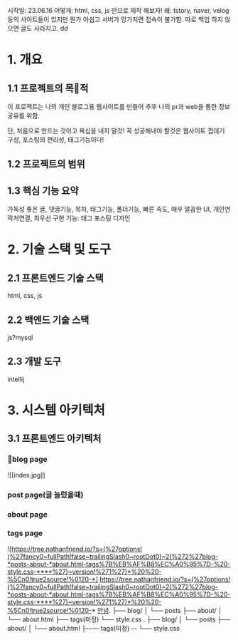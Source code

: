 시작일: 23.06.16
어떻게: html, css, js 만으로 제작 해보자! 
왜: tstory, naver, velog 등의 사이트들이 있지만 뭔가 아쉽고 서버가 망가지면 접속이 불가함. 따로 백업 하지 않으면 글도 사라지고.
dd
# 1. 개요
## 1.1 프로젝트의 목적
이 프로젝트는 나의 개인 블로그용 웹사이트를 만들어 추후 나의 pr과 web을 통한 정보 공유를 위함.

단, 처음으로 만드는 것이고 욕심을 내지 말것! 꼭 성공해내야 할것은 웹사이트 껍데기 구성, 포스팅의 편리성, 태그기능이다! 

## 1.2 프로젝트의 범위

## 1.3 핵심 기능 요약
가독성 좋은 글, 댓글기능, 목차, 태그기능, 폴더기능, 빠른 속도, 매우 깔끔한 UI, 개인연락처연결, 
최우선 구현 기능: 태그 포스팅 디자인
# 2. 기술 스택 및 도구
## 2.1 프론트엔드 기술 스택
html, css, js
## 2.2 백엔드 기술 스택
js?mysql
## 2.3 개발 도구
intellij
# 3. 시스템 아키텍처
## 3.1 프론트엔드 아키텍처
### blog page
![[index.jpg]]
### post page(글 눌렀을때)
### about page
### tags page


![https://tree.nathanfriend.io/?s=(%27options!(%27fancy0~fullPath!false~trailingSlash0~rootDot0)~2(%272%27blog-*posts-about-*about.html-tags%7B%EB%AF%B8%EC%A0%95%7D-%20-style.css-****%27)~version!%271%27)*%20%20-%5Cn0!true2source!%0120-*]
https://tree.nathanfriend.io/?s=(%27options!(%27fancy0~fullPath!false~trailingSlash0~rootDot0)~2(%272%27blog-*posts-about-*about.html-tags%7B%EB%AF%B8%EC%A0%95%7D-%20-style.css-****%27)~version!%271%27)*%20%20-%5Cn0!true2source!%0120-*
[안녕](https://tree.nathanfriend.io/?s=(%27options!(%27fancy0~fullPath!false~trailingSlash0~rootDot0)~2(%272%27blog-*posts-about-*about.html-tags%7B%EB%AF%B8%EC%A0%95%7D-%20-style.css-****%27)~version!%271%27)*%20%20-%5Cn0!true2source!%0120-*). ├── blog/ │ └── posts ├── about/ │ └── about.html ├── tags(미정) └── style.css
. 
├── blog/ │ 
         └── posts 
├── about/ │
└── about.html 
├---─ tags(미정) --
└── style.css